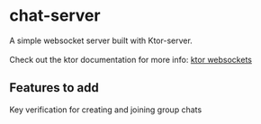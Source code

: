 # chat-server

A simple websocket server built with Ktor-server.
<br><br>
Check out the ktor documentation for more info: [ktor websockets](https://ktor.io/docs/servers/features/websockets.html)


## Features to add
Key verification for creating and joining group chats